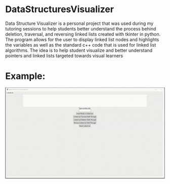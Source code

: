 # DataStructuresVisualizer
Data Structure Visualizer is a personal project that was used during my tutoring sessions to help students better understand the process behind deletion, traversal, and reversing linked lists created with tkinter in python. The program allows for the user to display linked list nodes and highlights the variables as well as the standard c++ code that is used for linked list algorithms. The idea is to help student visualize and better understand pointers and linked lists targeted towards visual learners
# Example:
![](https://github.com/wdelcol12/DataStructuresVisualizer/blob/master/LinkedListGif.gif)

